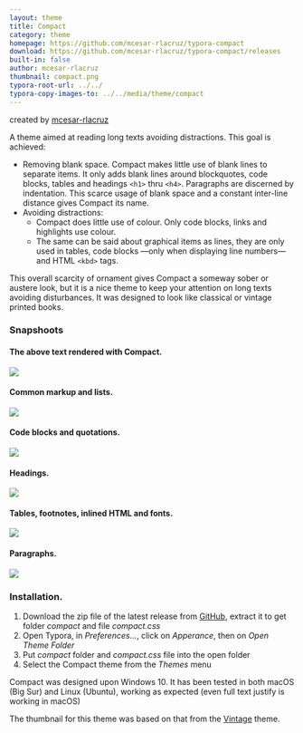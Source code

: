 ```yaml
---
layout: theme
title: Compact
category: theme
homepage: https://github.com/mcesar-rlacruz/typora-compact
download: https://github.com/mcesar-rlacruz/typora-compact/releases
built-in: false
author: mcesar-rlacruz
thumbnail: compact.png
typora-root-url: ../../
typora-copy-images-to: ../../media/theme/compact
---
```


created by [mcesar-rlacruz](https://github.com/mcesar-rlacruz)

A theme aimed at reading long texts avoiding distractions. This goal is achieved:
- Removing blank space. Compact makes little use of blank lines to separate items. It only adds blank lines around blockquotes, code blocks, tables and headings `<h1>` thru `<h4>`. Paragraphs are discerned by indentation. This scarce usage of blank space and a constant inter-line distance gives Compact its name.
- Avoiding distractions:
  - Compact does little use of colour. Only code blocks, links and highlights use colour.
  - The same can be said about graphical items as lines, they are only used in tables, code blocks —only when displaying line numbers— and HTML `<kbd>` tags.

This overall scarcity of ornament gives Compact a someway sober or austere look, but it is a nice theme to keep your attention on long texts avoiding disturbances. It was designed to look like classical or vintage printed books.

### Snapshoots
#### The above text rendered with Compact.

![](/media/theme/compact/1_What.PNG)

#### Common markup and lists.

![](/media/theme/compact/2_Common_lists.PNG)

#### Code blocks and quotations.

![](/media/theme/compact/3_Code_q.PNG)

#### Headings.

![](/media/theme/compact/4_headings.PNG)

#### Tables, footnotes, inlined HTML and fonts.

![](/media/theme/compact/5_Tables_fn_html_f3.PNG)

#### Paragraphs.

![](/media/theme/compact/6_Text.PNG)

### Installation.
1. Download the zip file of the latest release from [GitHub](https://github.com/mcesar-rlacruz/typora-compact/releases/latest), extract it to get folder <i>compact</i> and file <i>compact.css</i>
2. Open Typora, in <i>Preferences…</i>, click on <i>Apperance</i>, then on <i>Open Theme Folder</i>
3. Put <i>compact</i> folder and <i>compact.css</i> file into the open folder
4. Select the Compact theme from the <i>Themes</i> menu

Compact was designed upon Windows 10. It has been tested in both macOS (Big Sur) and Linux (Ubuntu), working as expected (even full text justify is working in macOS)

The thumbnail for this theme was based on that from the [Vintage](https://github.com/tristone13th/typora-vintage-theme) theme.
